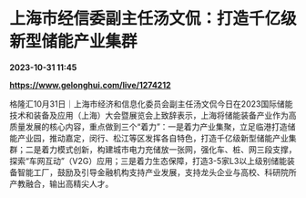 # 上海市经信委副主任汤文侃：打造千亿级新型储能产业集群

**2023-10-31 11:45**

**https://www.gelonghui.com/live/1274212**

格隆汇10月31日｜上海市经济和信息化委员会副主任汤文侃今日在2023国际储能技术和装备及应用（上海）大会暨展览会上致辞表示，上海将储能装备产业作为高质量发展的核心内容，重点做到三个“着力”：一是着力产业集聚，立足临港打造储能产业园，推动嘉定，闵行、松江等区发挥各自特色，打造千亿级新型储能产业集群；二是着力模式创新，构建城市电力充储放一张网，强化车、桩、网三段支撑，探索“车网互动”（V2G）应用；三是着力生态保障，打造3-5家L3以上级别储能装备智能工厂，鼓励及引导金融机构支持产业发展，支持龙头企业与高校、科研院所产教融合，输出高精尖人才。